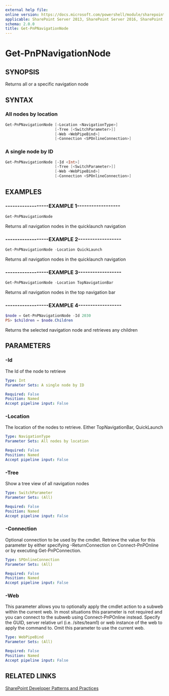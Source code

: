 ```yaml
---
external help file:
online version: https://docs.microsoft.com/powershell/module/sharepoint-pnp/get-pnpnavigationnode
applicable: SharePoint Server 2013, SharePoint Server 2016, SharePoint Server 2019, SharePoint Online
schema: 2.0.0
title: Get-PnPNavigationNode
---
```


# Get-PnPNavigationNode

## SYNOPSIS
Returns all or a specific navigation node

## SYNTAX 

### All nodes by location
```powershell
Get-PnPNavigationNode [-Location <NavigationType>]
                      [-Tree [<SwitchParameter>]]
                      [-Web <WebPipeBind>]
                      [-Connection <SPOnlineConnection>]
```

### A single node by ID
```powershell
Get-PnPNavigationNode [-Id <Int>]
                      [-Tree [<SwitchParameter>]]
                      [-Web <WebPipeBind>]
                      [-Connection <SPOnlineConnection>]
```

## EXAMPLES

### ------------------EXAMPLE 1------------------
```powershell
Get-PnPNavigationNode
```

Returns all navigation nodes in the quicklaunch navigation

### ------------------EXAMPLE 2------------------
```powershell
Get-PnPNavigationNode -Location QuickLaunch
```

Returns all navigation nodes in the quicklaunch navigation

### ------------------EXAMPLE 3------------------
```powershell
Get-PnPNavigationNode -Location TopNavigationBar
```

Returns all navigation nodes in the top navigation bar

### ------------------EXAMPLE 4------------------
```powershell
$node = Get-PnPNavigationNode -Id 2030
PS> $children = $node.Children
```

Returns the selected navigation node and retrieves any children

## PARAMETERS

### -Id
The Id of the node to retrieve

```yaml
Type: Int
Parameter Sets: A single node by ID

Required: False
Position: Named
Accept pipeline input: False
```

### -Location
The location of the nodes to retrieve. Either TopNavigationBar, QuickLaunch

```yaml
Type: NavigationType
Parameter Sets: All nodes by location

Required: False
Position: Named
Accept pipeline input: False
```

### -Tree
Show a tree view of all navigation nodes

```yaml
Type: SwitchParameter
Parameter Sets: (All)

Required: False
Position: Named
Accept pipeline input: False
```

### -Connection
Optional connection to be used by the cmdlet. Retrieve the value for this parameter by either specifying -ReturnConnection on Connect-PnPOnline or by executing Get-PnPConnection.

```yaml
Type: SPOnlineConnection
Parameter Sets: (All)

Required: False
Position: Named
Accept pipeline input: False
```

### -Web
This parameter allows you to optionally apply the cmdlet action to a subweb within the current web. In most situations this parameter is not required and you can connect to the subweb using Connect-PnPOnline instead. Specify the GUID, server relative url (i.e. /sites/team1) or web instance of the web to apply the command to. Omit this parameter to use the current web.

```yaml
Type: WebPipeBind
Parameter Sets: (All)

Required: False
Position: Named
Accept pipeline input: False
```

## RELATED LINKS

[SharePoint Developer Patterns and Practices](https://aka.ms/sppnp)